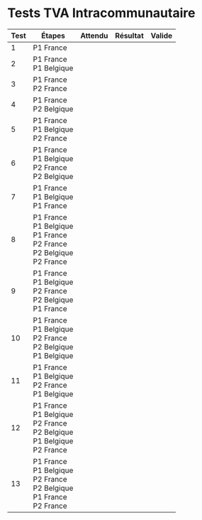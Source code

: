 # Tests TVA Intracommunautaire

<html>
    <style type="text/css">
        .css-serial {
            counter-reset: serial-number;
        }
        .css-serial td:first-child:before {
            counter-increment: serial-number;
            content: counter(serial-number);
        }
    </style>
    <table class="css-serial">
        <thead>
            <tr>
                <th>Test</th>
                <th>Étapes</th>
                <th>Attendu</th>
                <th>Résultat</th>
                <th>Valide</th>
            </tr>
        </thead>
        <tbody>
            <tr>
                <td class="num"></td>
                <td>
                    P1 France
                </td>
                <td></td>
                <td></td>
                <td></td>
            </tr>
            <tr>
                <td class="num"></td>
                <td>
                    P1 France
                    <br/>P1 Belgique
                </td>
                <td></td>
                <td></td>
                <td></td>
            </tr>
            <tr>
                <td class="num"></td>
                <td>
                    P1 France
                        <br/>P2 France
                </td>
                <td></td>
                <td></td>
                <td></td>
            </tr>
            <tr>
                <td class="num"></td>
                <td>
                    P1 France
                        <br/>P2 Belgique
                </td>
                <td></td>
                <td></td>
                <td></td>
            </tr>
            <tr>
                <td class="num"></td>
                <td>
                    P1 France
                    <br/>P1 Belgique
                        <br/>P2 France
                </td>
                <td></td>
                <td></td>
                <td></td>
            </tr>
            <tr>
                <td class="num"></td>
                <td>
                    P1 France
                    <br/>P1 Belgique
                        <br/>P2 France
                        <br/>P2 Belgique
                </td>
                <td></td>
                <td></td>
                <td></td>
            </tr>
            <tr>
                <td class="num"></td>
                <td>
                    P1 France
                    <br/>P1 Belgique
                    <br/>P1 France
                </td>
                <td></td>
                <td></td>
                <td></td>
            </tr>
            <tr>
                <td class="num"></td>
                <td>
                    P1 France
                    <br/>P1 Belgique
                    <br/>P1 France
                        <br/>P2 France
                        <br/>P2 Belgique
                        <br/>P2 France
                </td>
                <td></td>
                <td></td>
                <td></td>
            </tr>
            <tr>
                <td class="num"></td>
                <td>
                    P1 France
                    <br/>P1 Belgique
                        <br/>P2 France
                        <br/>P2 Belgique
                    <br/>P1 France
                </td>
                <td></td>
                <td></td>
                <td></td>
            </tr>
            <tr>
                <td class="num"></td>
                <td>
                    P1 France
                    <br/>P1 Belgique
                        <br/>P2 France
                        <br/>P2 Belgique
                    <br/>P1 Belgique
                </td>
                <td></td>
                <td></td>
                <td></td>
            </tr>
            <tr>
                <td class="num"></td>
                <td>
                    P1 France
                    <br/>P1 Belgique
                        <br/>P2 France
                    <br/>P1 Belgique
                </td>
                <td></td>
                <td></td>
                <td></td>
            </tr>
            <tr>
                <td class="num"></td>
                <td>
                    P1 France
                    <br/>P1 Belgique
                        <br/>P2 France
                        <br/>P2 Belgique
                    <br/>P1 Belgique
                        <br/>P2 France
                </td>
                <td></td>
                <td></td>
                <td></td>
            </tr>
            <tr>
                <td class="num"></td>
                <td>
                    P1 France
                    <br/>P1 Belgique
                        <br/>P2 France
                        <br/>P2 Belgique
                    <br/>P1 France
                        <br/>P2 France
                </td>
                <td></td>
                <td></td>
                <td></td>
            </tr>
        </tbody>
    </table>
</html>